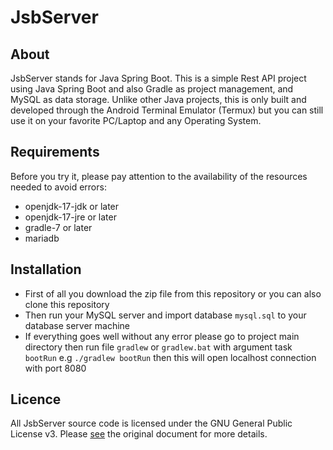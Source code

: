 # JsbServer
## About
JsbServer stands for Java Spring Boot. This is a simple Rest API project using Java Spring Boot and also Gradle as project management, and MySQL as data storage. Unlike other Java projects, this is only built and developed through the Android Terminal Emulator (Termux) but you can still use it on your favorite PC/Laptop and any Operating System.

## Requirements
Before you try it, please pay attention to the availability of the resources needed to avoid errors:
* openjdk-17-jdk or later
* openjdk-17-jre or later
* gradle-7 or later
* mariadb

## Installation
* First of all you download the zip file from this repository or you can also clone this repository
* Then run your MySQL server and import database `mysql.sql` to your database server machine
* If everything goes well without any error please go to project main directory then run file `gradlew` or `gradlew.bat` with argument task `bootRun` e.g `./gradlew bootRun` then this will open localhost connection with port 8080

## Licence
All JsbServer source code is licensed under the GNU General Public License v3. Please [see](https://www.gnu.org/licenses) the original document for more details.

